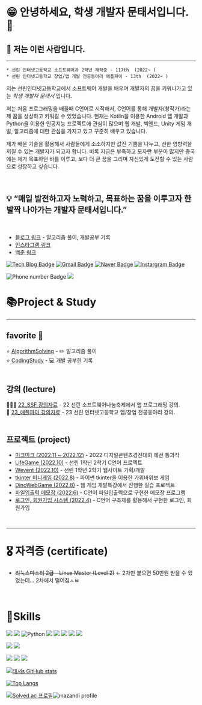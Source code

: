   
  
# 😁 안녕하세요, 학생 개발자 문태서입니다. 👋


## 🤩 저는 이런 사람입니다.
----
	* 선린 인터넷고등학교 소프트웨어과 2학년 재학중 - 117th  (2022~ )
	* 선린 인터넷고등학교 창업/앱 개발 전공동아리 애플파이 - 13th  (2022~ )

저는 선린인터넷고등학교에서 소프트웨어 개발을 배우며 개발자의 꿈을 키워나가고 있는 *학생 개발자 문태서* 입니다.

저는 처음 프로그래밍을 배울때 C언어로 시작해서, C언어를 통해 개발자(창작가)라는 제 꿈을 상상하고 키워갈 수 있었습니다.
현재는 Kotlin을 이용한 Android 앱 개발과 Python을 이용한 인공지능 프로젝트에 관심이 많으며  웹 개발, 벡엔드, Unity 게임 개발, 알고리즘에 대한 관심을 가지고 있고 꾸준히 배우고 있습니다.


제가 배운 기술을 활용해서 사람들에게 소소하지만 값진 기쁨을 나누고, 선한 영향력을 끼칠 수 있는 개발자가 되고자 합니다. 비록 지금은 부족하고 모자란 부분이 많지만 종국에는 제가 목표하던 바를 이루고, 보다 더 큰 꿈을 그리며 자신있게 도전할 수 있는 사람으로 성장하고 싶습니다.
  



<br/>

## <aside> 💡 “매일 발전하고자 노력하고, 목표하는 꿈을 이루고자 한발짝 나아가는 개발자 문태서입니다.”</aside>


<br/>

* <a href="https://taeseo-dev.tistory.com/">블로그 링크</a>  - 알고리즘 풀이, 개발공부 기록
* <a href="https://www.instagram.com/taeseo_06/">인스타그램 링크</a>
* <a href="https://www.acmicpc.net/user/ansxotj06">백준 링크</a>  

[![Tech Blog Badge](http://img.shields.io/badge/-Tech%20blog-black?style=flat-square&logo=Tistory&link=https://taeseo-dev.tistory.com/)](https://taeseo-dev.tistory.com/)  [![Gmail Badge](https://img.shields.io/badge/Gmail-d14836?style=flat-square&logo=Gmail&logoColor=white&link=mailto:mts060917@gmail.com)](mailto:mts060917@gmail.com)  [![Naver Badge](https://img.shields.io/badge/Naver-03C75A?style=flat-square&logo=Naver&logoColor=white&link=mailto:ansxotj06@naver.com)](mailto:ansxotj06@naver.com)  [![Instargram Badge](https://img.shields.io/badge/-Instagram%20-ff69b4?style=flat-square&logo=Instagram&link=https://www.instagram.com/taeseo_06/)](https://www.instagram.com/taeseo_06/)

![Phone number Badge](https://img.shields.io/badge/Call-010--3318--1668-yellowgreen/?style=flat-square&link=https://taeseo-dev.tistory.com/)  <img src="https://img.shields.io/badge/Discode-%ED%83%9C%EC%84%9C%234561-blue&logo=Discode">


# 📚Project & Study
----  
## favorite 💜  
⭐️ <a href="https://github.com/Taeseo06/AlgorithmSolving">AlgorithmSolving</a>  -  ✏️ 알고리즘 풀이  
⭐️ <a href="https://github.com/Taeseo06/CodingStudy">CodingStudy</a>  -  💻 개발 공부한 기록  
<br/>  

## 강의 (lecture)  
🧑🏻‍🏫  <a href="https://github.com/Taeseo06/22-SunrinSoftwareFestival"> 22_SSF 강의자료</a> - 22 선린 소프트웨어나눔축제에서 앱 프로그래밍 강의.  
🏫  <a href="https://github.com/Taeseo06/2023ApplePi_Lecture"> 23_애플파이 강의자료</a> - 23 선린 인터넷고등학교 앱/창업 전공동아리 강의.  
<br/>  
## 프로젝트 (project)  

- <a href="https://github.com/SweetGuyFanClub2th/MickMick">미크미크 (2022.11 ~ 2022.12)</a> - 2022 디지털콘텐츠경진대회 에선 통과작
- <a href="https://github.com/Taeseo06/LifeGame_C">LifeGame (2022.10)</a> - 선린 1학년 2학기 C언어 프로젝트
- <a href="https://github.com/Taeseo06/Wevent_WEB">Wevent (2022.10)</a> - 선린 1학년 2학기 웹사이트 기획/개발
- <a href="https://github.com/Taeseo06/RockScissorsPaper_Python">tkinter 미니게임 (2022.8)</a> - 파이썬 tkinter을 이용한 가위바위보 게임
- <a href="https://github.com/Taeseo06/DinoWebGame_js">DinoWebGame (2022.8)</a> - 웹 게임 개발특강에서 진행한 실습 프로젝트
- <a href="https://github.com/Taeseo06/File-InOutput_C">파일입출력 메모장 (2022.6)</a> - C언어 파일입출력으로 구현한 메모장 프로그램
- <a href="https://github.com/Taeseo06/LoginSystem_C">로그인, 회원가입 시스템 (2022.4)</a> - C언어 구조체를 활용해서 구현한 로그인, 회원가입 
<br/>  


----  
# 🎖️ 자격증 (certificate)  
- ~~리눅스마스터 2급 - Linux Master (Level 2)~~  <- 2차만 붙으면 50만원 받을 수 있었는데... 2차에서 떨어짐ㅅㅂ
<br/>


# 💪Skills  

![](https://img.shields.io/badge/C-black?style=for-the-badge&logo=C&logoColor=white)  <img src="https://img.shields.io/badge/C++-gray?style=for-the-badge&logo=C++&logoColor=white">  ![Python](https://img.shields.io/badge/Python-3776AB.svg?&style=for-the-badge&logo=Python&logoColor=white)  <img src="https://img.shields.io/badge/Kotlin-7F52FF?style=for-the-badge&logo=Kotlin&logoColor=black">  <img src="https://img.shields.io/badge/Javascript-F7DF1E?style=for-the-badge&logo=Javascript&logoColor=black"> ![](https://img.shields.io/badge/Html%205-white?style=for-the-badge&logo=HTML5&logoColor=black)  <img src="https://img.shields.io/badge/css 3-blue?style=for-the-badge&logo=CSS3&logoColor=white">  <img src="https://img.shields.io/badge/Firebase-orange?style=for-the-badge&logo=Firebase&logoColor=white"> 

<img src="https://img.shields.io/badge/Linux-red?style=for-the-badge&logo=Linux&logoColor=white">

<img src="https://img.shields.io/badge/Figma-purple?style=for-the-badge&logo=Figma&logoColor=white">  

<img src="https://camo.githubusercontent.com/f55a3402d43b250f8ca05580f80bbfb754e9cba5e8fdab65293694781607f992/68747470733a2f2f696d672e736869656c64732e696f2f62616467652f4769742d4630353033322e7376673f267374796c653d666f722d7468652d6261646765266c6f676f3d476974266c6f676f436f6c6f723d7768697465">  <img src="https://camo.githubusercontent.com/5ede0f8d7abd2a60d26864f596bf66cb1665ce3270b98d4202592f7258c52a19/68747470733a2f2f696d672e736869656c64732e696f2f62616467652f56697375616c25323053747564696f253230436f64652d3030374143432e7376673f267374796c653d666f722d7468652d6261646765266c6f676f3d56697375616c25323053747564696f253230436f6465266c6f676f436f6c6f723d7768697465">  <img src="https://img.shields.io/badge/Android%20Studio-3DDC84?style=for-the-badge&logo=Android%20Studio&logoColor=black">
  
  
  
[![태서s GitHub stats](https://github-readme-stats.vercel.app/api?username=Taeseo06&theme=dracula&count_private=true&include_all_commits=true)](https://github.com/anuraghazra/github-readme-stats)
  
[![Top Langs](https://github-readme-stats.vercel.app/api/top-langs/?username=Taeseo06&theme=buefy&layout=compact&langs_count=10)](https://github.com/Taeseo06/Taeseo06/edit/main/README.md)



[![Solved.ac 프로필](http://mazassumnida.wtf/api/v2/generate_badge?boj=ansxotj06)](https://solved.ac/ansxotj06)![mazandi profile](http://mazandi.herokuapp.com/api?handle=ansxotj06&theme=warm)
